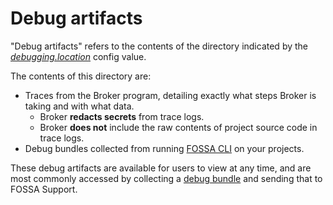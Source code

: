 # Debug artifacts

"Debug artifacts" refers to the contents of the directory indicated by the [_debugging.location_](./config.md#debugging) config value.

The contents of this directory are:
- Traces from the Broker program, detailing exactly what steps Broker is taking and with what data.
  - Broker **redacts secrets** from trace logs.
  - Broker **does not** include the raw contents of project source code in trace logs.
- Debug bundles collected from running [FOSSA CLI](https://github.com/fossas/fossa-cli) on your projects.

These debug artifacts are available for users to view at any time, and are most commonly accessed by
collecting a [debug bundle](./debug-bundle.md) and sending that to FOSSA Support.
